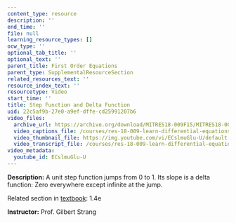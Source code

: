 ```yaml
---
content_type: resource
description: ''
end_time: ''
file: null
learning_resource_types: []
ocw_type: ''
optional_tab_title: ''
optional_text: ''
parent_title: First Order Equations
parent_type: SupplementalResourceSection
related_resources_text: ''
resource_index_text: ''
resourcetype: Video
start_time: ''
title: Step Function and Delta Function
uid: 22c5af9b-27e0-a9ef-dffe-cd25991207b6
video_files:
  archive_url: https://archive.org/download/MITRES18-009F15/MITRES18-009F15_1_4e_Step_Function_and_Delta_Function_300k.mp4
  video_captions_file: /courses/res-18-009-learn-differential-equations-up-close-with-gilbert-strang-and-cleve-moler-fall-2015/9ea95a75cece5653aba8e2b708a1179d_ECslmuGlu-U.vtt
  video_thumbnail_file: https://img.youtube.com/vi/ECslmuGlu-U/default.jpg
  video_transcript_file: /courses/res-18-009-learn-differential-equations-up-close-with-gilbert-strang-and-cleve-moler-fall-2015/5f5ad565f60b4a4d3136bc33c844286c_ECslmuGlu-U.pdf
video_metadata:
  youtube_id: ECslmuGlu-U
---
```


**Description:** A unit step function jumps from 0 to 1. Its slope is a delta function: Zero everywhere except infinite at the jump.

Related section in [textbook](http://www-math.mit.edu/~gs/dela/): 1.4e

**Instructor:** Prof. Gilbert Strang